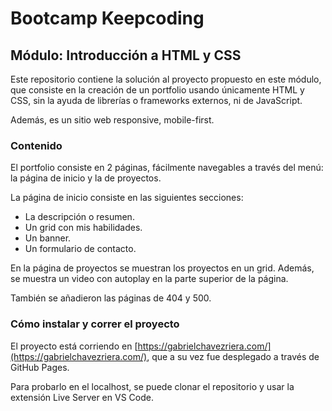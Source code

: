 # Bootcamp Keepcoding

## Módulo: Introducción a HTML y CSS

Este repositorio contiene la solución al proyecto propuesto en este módulo, que consiste en la creación de un portfolio usando únicamente HTML y CSS, sin la ayuda de librerías o frameworks externos, ni de JavaScript.

Además, es un sitio web responsive, mobile-first.

### Contenido

El portfolio consiste en 2 páginas, fácilmente navegables a través del menú: la página de inicio y la de proyectos.

La página de inicio consiste en las siguientes secciones:

- La descripción o resumen.
- Un grid con mis habilidades.
- Un banner.
- Un formulario de contacto.

En la página de proyectos se muestran los proyectos en un grid. Además, se muestra un video con autoplay en la parte superior de la página.

También se añadieron las páginas de 404 y 500.

### Cómo instalar y correr el proyecto

El proyecto está corriendo en [https://gabrielchavezriera.com/](https://gabrielchavezriera.com/), que a su vez fue desplegado a través de GitHub Pages.

Para probarlo en el localhost, se puede clonar el repositorio y usar la extensión Live Server en VS Code.
